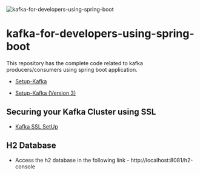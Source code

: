 ![kafka-for-developers-using-spring-boot](https://github.com/dilipsundarraj1/kafka-for-developers-using-spring-boot/workflows/kafka-for-developers-using-spring-boot/badge.svg)
# kafka-for-developers-using-spring-boot

This repository has the complete code related to kafka producers/consumers using spring boot application.



- [Setup-Kafka](https://github.com/dilipsundarraj1/kafka-for-developers-using-spring-boot/blob/master/SetUpKafka.md)

- [Setup-Kafka (Version 3)](SetUpKafka3.md)

## Securing your Kafka Cluster using SSL

- [Kafka SSL SetUp](https://github.com/dilipsundarraj1/kafka-for-developers-using-spring-boot/blob/master/Kafka_Security.md)

## H2 Database

- Access the h2 database in the following link - http://localhost:8081/h2-console
